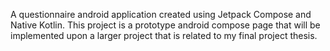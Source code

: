 A questionnaire android application created using Jetpack Compose and Native Kotlin. This project is a prototype android compose page that will be implemented upon a larger project that is related to my final project thesis.
